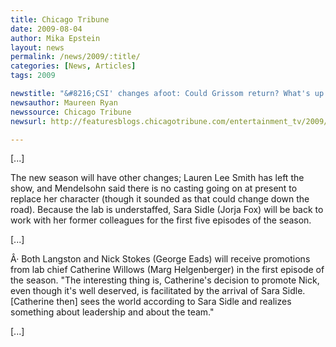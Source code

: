 ```yaml
---
title: Chicago Tribune
date: 2009-08-04
author: Mika Epstein
layout: news
permalink: /news/2009/:title/
categories: [News, Articles]
tags: 2009

newstitle: "&#8216;CSI' changes afoot: Could Grissom return? What's up with Langston's clothes?  "
newsauthor: Maureen Ryan  
newssource: Chicago Tribune  
newsurl: http://featuresblogs.chicagotribune.com/entertainment_tv/2009/08/csi-fishburne-petersen.html  

---
```


[...]

The new season will have other changes; Lauren Lee Smith has left the show, and Mendelsohn said there is no casting going on at present to replace her character (though it sounded as that could change down the road). Because the lab is understaffed, Sara Sidle (Jorja Fox) will be back to work with her former colleagues for the first five episodes of the season. 

[...]

Â· Both Langston and Nick Stokes (George Eads) will receive promotions from lab chief Catherine Willows (Marg Helgenberger) in the first episode of the season. "The interesting thing is, Catherine's decision to promote Nick, even though it's well deserved, is facilitated by the arrival of Sara Sidle. [Catherine then] sees the world according to Sara Sidle and realizes something about leadership and about the team."

[...]  
